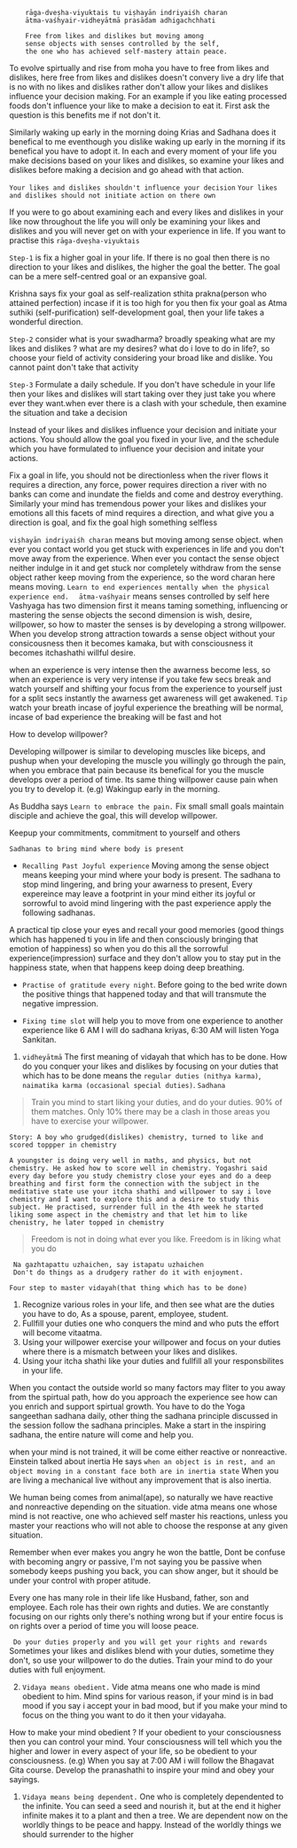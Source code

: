 ```language
    rāga-dveṣha-viyuktais tu viṣhayān indriyaiśh charan
    ātma-vaśhyair-vidheyātmā prasādam adhigachchhati

    Free from likes and dislikes but moving among
    sense objects with senses controlled by the self, 
    the one who has achieved self-mastery attain peace.
```

To evolve spirtually and rise from moha you have to free from likes and dislikes, here free from likes and dislikes doesn't convery live a dry life that is no with no likes and dislikes rather don't allow your likes 
and dislikes influence your decision making. For an example if you like eating processed foods don't influence your like to make a decision to eat it. First ask the question is this benefits me if not don't it. 

Similarly waking up early in the morning doing Krias and Sadhana does it benefical to me eventhough you dislike waking up early in the morning if its benefical you have to adopt it. In each  and every moment of your life you make decisions based on your likes and dislikes, so examine your likes and dislikes before making a decision and go ahead with that action.

`Your likes and dislikes shouldn't influence your decision`
`Your likes and dislikes should not initiate action on there own`

If you were to go about examining each and every likes and dislikes in your like now throughout the life you will only be examining your likes and dislikes and you will never get on with your experience in life. If you want to practise this `rāga-dveṣha-viyuktais` 

`Step-1` is fix a higher goal in your life. If there is no goal then there is no direction to your likes and dislikes, the higher the goal the better. The goal can be a mere self-centred goal or an expansive goal. 

Krishna says fix your goal as self-realization sthita prakna(person who attained perfection) incase if it is too high for you then fix your goal as Atma suthiki (self-purification) self-development goal, then your life takes a wonderful direction. 

`Step-2` consider what is your swadharma? broadly speaking what are my likes and dislikes ? what are my desires? what do i love to do in life?, so choose your field of activity considering your broad like and dislike. You cannot paint don't take that activity

`Step-3` Formulate a daily schedule. If you don't have schedule in your life then your likes and dislikes will start taking over they just take you where ever they want.when ever there is a clash with your schedule, then examine the situation and take a decision

Instead of your likes and dislikes influence your decision and initiate your actions. You should allow the goal you fixed in your live, and the schedule which you have formulated to influence your decision and initate your actions.

Fix a goal in life, you should not be directionless when the river flows it requires a direction, any force, power requires direction a river with no banks can come and inundate the fields and come and destroy everything. Similarly your mind has tremendous power your likes and dislikes your emotions all this facets of mind requires a direction, and what give you a direction is goal, and fix the goal high something selfless 

`viṣhayān indriyaiśh charan` means but moving among sense object. when ever you contact world you get stuck with experiences in life and you don't move away from the experience. When ever you contact the sense object neither indulge in it and get stuck nor completely withdraw from the sense object rather keep moving from the experience, so the word charan here means moving. `Learn to end experiences mentally when the physical experience end.` `  ātma-vaśhyair` means senses controlled by self here Vashyaga has two dimension first it means taming something, influencing or mastering the sense objects the second dimension is wish, desire, willpower, so how to master the senses is by developing a strong willpower. When you develop strong attraction towards a sense object without your consicousness then it becomes kamaka, but with consciousness it becomes itchashathi willful desire. 

when an experience is very intense then the awarness become less, so when an experience is very very intense if you take few secs break and watch yourself and shifting your focus from the experience to yourself just for a split secs instantly the awarness get awareness will get awakened. `Tip` watch your breath incase of joyful experience the breathing will be normal, incase of bad experience the breaking will be fast and hot

How to develop willpower?

Developing willpower is similar to developing muscles like biceps, and pushup when your developing the muscle you willingly go through the pain, when you embrace that pain because its benefical for you the muscle develops over a period of time. Its same thing willpower cause pain when you try to develop it. 
(e.g) Wakingup early in the morning.

As Buddha says `Learn to embrace the pain.` Fix small small goals maintain disciple and achieve the goal, this will develop willpower. 

Keepup your commitments, commitment to yourself and others

`Sadhanas to bring mind where body is present`
- `Recalling Past Joyful experience`
 Moving among the sense object means keeping your mind where your body is present. The sadhana to stop mind lingering, and bring your awarness to present, Every expereince may leave a footprint in your mind either its joyful or sorrowful to avoid mind lingering with the past experience apply the following sadhanas. 
 
 A practical tip close your eyes and recall your good memories (good things which has happened ti you in life and then consciously bringing that emotion of happiness) so when you do this all the sorrowful experience(impression) surface and they don't allow you to stay put in the happiness state, when that happens keep doing deep breathing. 

- `Practise of gratitude every night`. Before going to the bed write down the positive things that happened today and that will transmute the negative impression. 

- `Fixing time slot` will help you to move from one experience to another experience like 6 AM I will do sadhana kriyas, 6:30 AM will listen Yoga Sankitan.  
 
1. `vidheyātmā` The first meaning of vidayah that which has to be done. How do you conquer your likes and dislikes by focusing on your duties that which has to be done means the `regular duties (nithya karma)`, `naimatika karma (occasional special duties)`.
`Sadhana`
> Train you mind to start liking your duties, and do your duties. 90% of them matches. Only 10% there may be a clash in those areas you have to exercise your willpower. 

```language
Story: A boy who grudged(dislikes) chemistry, turned to like and scored toppper in chemistry

A youngster is doing very well in maths, and physics, but not chemistry. He asked how to score well in chemistry. Yogashri said every day before you study chemistry close your eyes and do a deep breathing and first form the connection with the subject in the meditative state use your itcha shathi and willpower to say i love chemistry and I want to explore this and a desire to study this subject. He practised, surrender full in the 4th week he started liking some aspect in the chemistry and that let him to like chenistry, he later topped in chemistry
```
> Freedom is not in doing what ever you like. Freedom is in liking what you do

```
 Na gazhtapattu uzhaichen, say istapatu uzhaichen
 Don't do things as a drudgery rather do it with enjoyment. 
 ```

`Four step to master vidayah(that thing which has to be done)`
 1. Recognize various roles in your life, and then see what are the duties you have to do, As a spouse, parent, employee, student.
 2. Fullfill your duties one who conquers the mind and who puts the effort will become vitaatma.
 3. Using your willpower exercise your willpower and focus on your duties where there is a mismatch between your likes and dislikes.
 4. Using your itcha shathi like your duties and fullfill all  your responsbilites in your life.
   
When you contact the outside world so many factors may fliter to you away from the spirtual path, how do you approach the experience see how can you enrich and support spirtual growth. You have to do the Yoga sangeethan sadhana daily, other thing the sadhana principle discussed in the session follow the sadhana principles. Make a start in the inspiring sadhana, the entire nature will come and help you.

when your mind is not trained, it will be come either reactive or nonreactive. Einstein talked about inertia He says `when an object is in rest, and an object moving in a constant face both are in inertia state` When you are living a mechanical live without any improvement that is also inertia. 


We human being comes from animal(ape), so naturally we have reactive and nonreactive depending on the situation. vide atma means one whose mind is not reactive, one who achieved self master his reactions, unless you master your reactions who will not able to choose the response at any given situation.

Remember when ever makes you angry he won the battle, Dont be confuse with becoming angry or passive, I'm not saying you be passive when somebody keeps pushing you back, you can show anger, but it should be under your control with proper atitude.

Every one has many role in their life like Husband, father,  son and employee. Each role has their own rights and duties. We are constantly focusing on our rights only there's nothing wrong but if your entire focus is on rights over a period of time you will loose peace. 

` Do your duties properly and you will get your rights and rewards` Sometimes your likes and dislikes blend with your duties, sometime they don't, so use your willpower to do the duties. Train your mind to do your duties with full enjoyment.

2. `Vidaya means obedient.` Vide atma means one who made is mind obedient to him. Mind spins for various reason, if your mind is in bad mood if you say i accept your in bad mood, but if you make your mind to focus on the thing you want to do it then your vidayaha. 

How to make your mind obedient ? If your obedient to your consciousness then you can control your mind. Your consciousness will tell which you the higher and lower in every aspect of your life, so be obedient to your consciousness. (e.g) When you say at 7:00 AM i will follow the Bhagavat Gita course. Develop the pranashathi to inspire your mind and obey your sayings. 

1. `Vidaya means being dependent.` One who is completely dependented to the infinite. You can seed a seed and nourish it, but at the end it higher infinite makes it to a plant and then a tree. We are dependent now on the worldly things to be peace and happy. Instead of the worldly things we should surrender to the higher